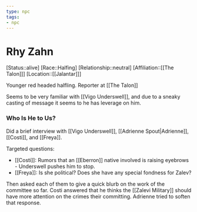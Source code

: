 ```yaml
---
type: npc
tags: 
- npc
---
```


# Rhy Zahn
[Status::alive]
[Race::Halfing]
[Relationship::neutral]
[Affiliation::[[The Talon]]]
[Location::[[Jalantar]]]

Younger red headed halfling. Reporter at [[The Talon]] 

Seems to be very familiar with [[Vigo Underswell]], and due to a sneaky casting of message it seems to he has leverage on him. 

### Who Is He to Us?
Did a brief interview with [[Vigo Underswell]], [[Adrienne Spout|Adrienne]], [[Costi]], and [[Freya]]. 

Targeted questions:
- [[Costi]]: Rumors that an [[Eberron]] native involved is raising eyebrows - Underswell pushes him to stop. 
- [[Freya]]: Is she political? Does she have any special fondness for Zalev?

Then asked each of them to give a quick blurb on the work of the committee so far. Costi answered that he thinks the [[Zalevi Military]] should have more attention on the crimes their committing. Adrienne tried to soften that response.

